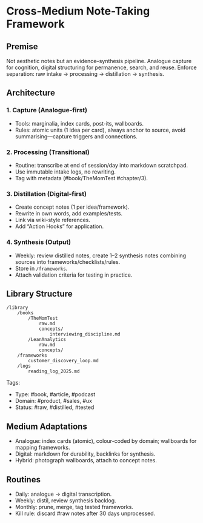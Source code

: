 # Cross-Medium Note-Taking Framework

## Premise

Not aesthetic notes but an evidence–synthesis pipeline. Analogue capture for cognition, digital structuring for permanence, search, and reuse. Enforce separation: raw intake → processing → distillation → synthesis.

## Architecture

### 1. Capture (Analogue-first)

* Tools: marginalia, index cards, post-its, wallboards.
* Rules: atomic units (1 idea per card), always anchor to source, avoid summarising—capture triggers and connections.

### 2. Processing (Transitional)

* Routine: transcribe at end of session/day into markdown scratchpad.
* Use immutable intake logs, no rewriting.
* Tag with metadata (#book/TheMomTest #chapter/3).

### 3. Distillation (Digital-first)

* Create concept notes (1 per idea/framework).
* Rewrite in own words, add examples/tests.
* Link via wiki-style references.
* Add “Action Hooks” for application.

### 4. Synthesis (Output)

* Weekly: review distilled notes, create 1–2 synthesis notes combining sources into frameworks/checklists/rules.
* Store in `/frameworks`.
* Attach validation criteria for testing in practice.

## Library Structure

```
/library
    /books
        /TheMomTest
            raw.md
            concepts/
                interviewing_discipline.md
        /LeanAnalytics
            raw.md
            concepts/
    /frameworks
        customer_discovery_loop.md
    /logs
        reading_log_2025.md
```

Tags:

* Type: #book, #article, #podcast
* Domain: #product, #sales, #ux
* Status: #raw, #distilled, #tested

## Medium Adaptations

* Analogue: index cards (atomic), colour-coded by domain; wallboards for mapping frameworks.
* Digital: markdown for durability, backlinks for synthesis.
* Hybrid: photograph wallboards, attach to concept notes.

## Routines

* Daily: analogue → digital transcription.
* Weekly: distil, review synthesis backlog.
* Monthly: prune, merge, tag tested frameworks.
* Kill rule: discard #raw notes after 30 days unprocessed.
